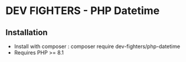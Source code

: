 # DEV FIGHTERS - PHP Datetime

Installation
------------
* Install with composer : composer require dev-fighters/php-datetime
* Requires PHP >= 8.1
